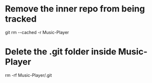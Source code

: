 # Remove the inner repo from being tracked
git rm --cached -r Music-Player

# Delete the .git folder inside Music-Player
rm -rf Music-Player/.git
